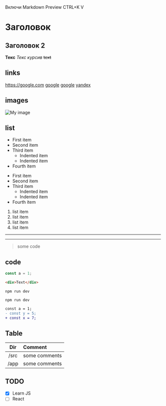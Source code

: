 <!-- https://www.markdownguide.org/basic-syntax/ -->

Включи Markdown Preview CTRL+K V

# Заголовок

## Заголовок 2

**Текс**
_Текс курсив_
~~text~~

## links

https://google.com
[google](https://google.com)
[google][google]
[yandex][2]

## images

<!-- ![My image](https://krots.top/uploads/posts/2023-04/thumbs/1681221659_krot-info-p-milie-kotiki-v-shapochkakh-krasivo-87.jpg) -->

![My image](https://mdg.imgix.net/assets/images/tux.png?auto=format&fit=clip&q=40&w=100)

## list

<ul>
  <li>First item</li>
  <li>Second item</li>
  <li>Third item
    <ul>
      <li>Indented item</li>
      <li>Indented item</li>
    </ul>
  </li>
  <li>Fourth item</li>
</ul>

-   First item
-   Second item
-   Third item
    -   Indented item
    -   Indented item
-   Fourth item

1. list item
1. list item
1. list item
1. list item

---

---

> some code

## code

```js
const a = 1;
```

```html
<div>Text</div>
```

`npm run dev`

```shel
npm run dev
```

```diff
const a = 1;
- const y = 5;
+ const x = 7;
```

## Table

| Dir  | Comment       |
| :--: | :------------ |
| /src | some comments |
| /app | some comments |

## TODO

-   [x] Learn JS
-   [ ] React
<!-- short -->

[google]: https://google.com
[2]: https://yandex.ru
